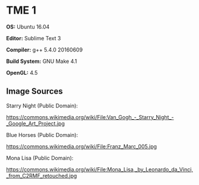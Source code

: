 # TME 1

**OS:** Ubuntu 16.04

**Editor:** Sublime Text 3

**Compiler:** g++ 5.4.0 20160609

**Build System:** GNU Make 4.1

**OpenGL:** 4.5

## Image Sources

Starry Night (Public Domain):

https://commons.wikimedia.org/wiki/File:Van_Gogh_-_Starry_Night_-_Google_Art_Project.jpg

Blue Horses (Public Domain):

https://commons.wikimedia.org/wiki/File:Franz_Marc_005.jpg

Mona Lisa (Public Domain):

https://commons.wikimedia.org/wiki/File:Mona_Lisa,_by_Leonardo_da_Vinci,_from_C2RMF_retouched.jpg